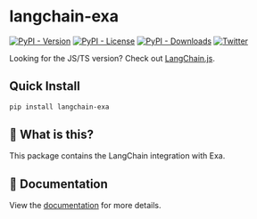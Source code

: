 # langchain-exa

[![PyPI - Version](https://img.shields.io/pypi/v/langchain-exa?label=%20)](https://pypi.org/project/langchain-exa/#history)
[![PyPI - License](https://img.shields.io/pypi/l/langchain-exa)](https://opensource.org/licenses/MIT)
[![PyPI - Downloads](https://img.shields.io/pepy/dt/langchain-exa)](https://pypistats.org/packages/langchain-exa)
[![Twitter](https://img.shields.io/twitter/url/https/twitter.com/langchainai.svg?style=social&label=Follow%20%40LangChainAI)](https://twitter.com/langchainai)

Looking for the JS/TS version? Check out [LangChain.js](https://github.com/langchain-ai/langchainjs).

## Quick Install

```bash
pip install langchain-exa
```

## 🤔 What is this?

This package contains the LangChain integration with Exa.

## 📖 Documentation

View the [documentation](https://docs.langchain.com/oss/python/integrations/providers/exa) for more details.
